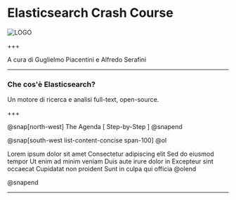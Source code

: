 # Elasticsearch Crash Course

![LOGO](https://cdn.freebiesupply.com/logos/large/2x/elasticsearch-logo-png-transparent.png)

+++

A cura di Guglielmo Piacentini e Alfredo Serafini

---

### Che cos'è Elasticsearch?

Un motore di ricerca e analisi full-text, open-source.

+++

@snap[north-west] The Agenda [ Step-by-Step ] @snapend

@snap[south-west list-content-concise span-100] @ol

Lorem ipsum dolor sit amet
Consectetur adipiscing elit
Sed do eiusmod tempor
Ut enim ad minim veniam
Duis aute irure dolor in
Excepteur sint occaecat
Cupidatat non proident
Sunt in culpa qui officia @olend 

@snapend

---

